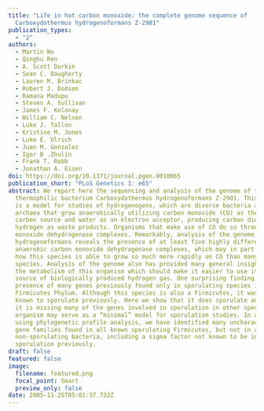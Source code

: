 ```yaml
---
title: "Life in hot carbon monoxide: the complete genome sequence of
  Carboxydothermus hydrogenoformans Z-2901"
publication_types:
  - "2"
authors:
  - Martin Wu
  - Qinghu Ren
  - A. Scott Durkin
  - Sean C. Daugherty
  - Lauren M. Brinkac
  - Robert J. Dodson
  - Ramana Madupu
  - Steven A. Sullivan
  - James F. Kolonay
  - William C. Nelson
  - Luke J. Tallon
  - Kristine M. Jones
  - Luke E. Ulrich
  - Juan M. Gonzalez
  - Igor B .Zhulin
  - Frank T. Robb
  - Jonathan A. Eisen
doi: https://doi.org/10.1371/journal.pgen.0010065
publication_short: "PLoS Genetics 1: e65"
abstract: We report here the sequencing and analysis of the genome of the
  thermophilic bacterium Carboxydothermus hydrogenoformans Z-2901. This species
  is a model for studies of hydrogenogens, which are diverse bacteria and
  archaea that grow anaerobically utilizing carbon monoxide (CO) as their sole
  carbon source and water as an electron acceptor, producing carbon dioxide and
  hydrogen as waste products. Organisms that make use of CO do so through carbon
  monoxide dehydrogenase complexes. Remarkably, analysis of the genome of C.
  hydrogenoformans reveals the presence of at least five highly differentiated
  anaerobic carbon monoxide dehydrogenase complexes, which may in part explain
  how this species is able to grow so much more rapidly on CO than many other
  species. Analysis of the genome also has provided many general insights into
  the metabolism of this organism which should make it easier to use it as a
  source of biologically produced hydrogen gas. One surprising finding is the
  presence of many genes previously found only in sporulating species in the
  Firmicutes Phylum. Although this species is also a Firmicutes, it was not
  known to sporulate previously. Here we show that it does sporulate and because
  it is missing many of the genes involved in sporulation in other species, this
  organism may serve as a “minimal” model for sporulation studies. In addition,
  using phylogenetic profile analysis, we have identified many uncharacterized
  gene families found in all known sporulating Firmicutes, but not in any
  non-sporulating bacteria, including a sigma factor not known to be involved in
  sporulation previously.
draft: false
featured: false
image:
  filename: featured.png
  focal_point: Smart
  preview_only: false
date: 2005-11-25T05:01:37.732Z
---
```

